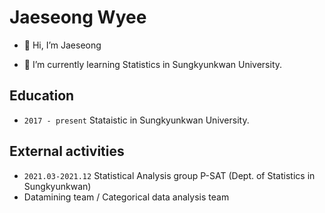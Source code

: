 # Jaeseong Wyee

- 👋 Hi, I’m Jaeseong

- 🌱 I’m currently learning Statistics in Sungkyunkwan University.

## Education
- `2017 - present`  Stataistic in Sungkyunkwan University.

## External activities
- `2021.03-2021.12` Statistical Analysis group P-SAT (Dept. of Statistics in Sungkyunkwan)
- Datamining team / Categorical data analysis team


<!---
JS042/JS042 is a ✨ special ✨ repository because its `README.md` (this file) appears on your GitHub profile.
You can click the Preview link to take a look at your changes.
--->
